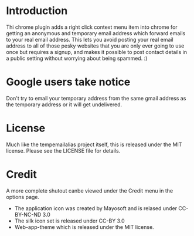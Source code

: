 Introduction
============
Thi chrome plugin adds a right click context menu item into chrome for getting
an anonymous and temporary email address which forward emails to your real
email address. This lets you avoid posting your real email address to all of
those pesky websites that you are only ever going to use once but requires a
signup, and makes it possible to post contact details in a public setting
without worrying about being spammed. :)

Google users take notice
========================
Don't try to email your temporary address from the same gmail address as the
temporary address or it will get undelivered.

License
============
Much like the tempemailalias project itself, this is released under the MIT
license. Please see the LICENSE file for details.

Credit
============

A more complete shutout canbe viewed under the Credit menu in the options page.
* The application icon was created by Mayosoft and is relased under CC-BY-NC-ND 3.0
* The silk icon set is released under CC-BY 3.0
* Web-app-theme which is released under the MIT license.
